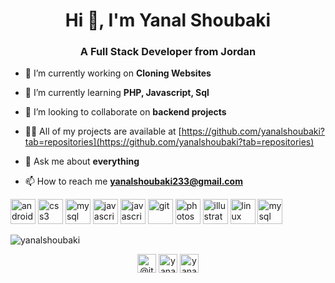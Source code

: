 <h1 align="center">Hi 👋, I'm Yanal Shoubaki</h1>
<h3 align="center">A Full Stack Developer from Jordan</h3>

- 🔭 I’m currently working on **Cloning Websites**

- 🌱 I’m currently learning **PHP, Javascript, Sql**

- 👯 I’m looking to collaborate on **backend projects**

- 👨‍💻 All of my projects are available at [https://github.com/yanalshoubaki?tab=repositories](https://github.com/yanalshoubaki?tab=repositories)

- 💬 Ask me about **everything**

- 📫 How to reach me **yanalshoubaki233@gmail.com**

<p align="left">
  <img src="https://devicons.github.io/devicon/devicon.git/icons/html5/html5-original-wordmark.svg" alt="android" width="40" height="40"/>
  <img src="https://devicons.github.io/devicon/devicon.git/icons/css3/css3-original-wordmark.svg" alt="css3" width="40" height="40"/> 
  <img src="https://devicons.github.io/devicon/devicon.git/icons/sass/sass-original.svg" alt="mysql" width="40" height="40"/> 
  <img src="https://devicons.github.io/devicon/devicon.git/icons/javascript/javascript-original.svg" alt="javascript" width="40" height="40"/> 
  <img src="https://devicons.github.io/devicon/devicon.git/icons/jquery/jquery-original-wordmark.svg" alt="javascript" width="40" height="40"/> 
  <img src="https://www.vectorlogo.zone/logos/git-scm/git-scm-icon.svg" alt="git" width="40" height="40"/> 
  <img src="https://devicons.github.io/devicon/devicon.git/icons/photoshop/photoshop-plain.svg" alt="photoshop" width="40" height="40"/> 
  <img src="https://www.vectorlogo.zone/logos/adobe_illustrator/adobe_illustrator-icon.svg" alt="illustrator" width="40" height="40"/> 
  <img src="https://devicons.github.io/devicon/devicon.git/icons/linux/linux-original.svg" alt="linux" width="40" height="40"/> 
  <img src="https://devicons.github.io/devicon/devicon.git/icons/mysql/mysql-original-wordmark.svg" alt="mysql" width="40" height="40"/> 
</p>
<p>
  <img align="center" src="https://github-readme-stats.vercel.app/api/top-langs/?username=yanalshoubaki&layout=compact&hide=html" alt="yanalshoubaki" />
</p>

<p align="center">
<a href="https://twitter.com/@itsyanal" target="blank"><img align="center" src="https://cdn.jsdelivr.net/npm/simple-icons@3.0.1/icons/twitter.svg" alt="@itsyanal" height="30" width="30" /></a>
<a href="https://linkedin.com/in/yanalshoubaki" target="blank"><img align="center" src="https://cdn.jsdelivr.net/npm/simple-icons@3.0.1/icons/linkedin.svg" alt="yanalshoubaki" height="30" width="30" /></a>
<a href="https://instagram.com/yanalshoubakii" target="blank"><img align="center" src="https://cdn.jsdelivr.net/npm/simple-icons@3.0.1/icons/instagram.svg" alt="yanalshoubakii" height="30" width="30" /></a>
</p>

